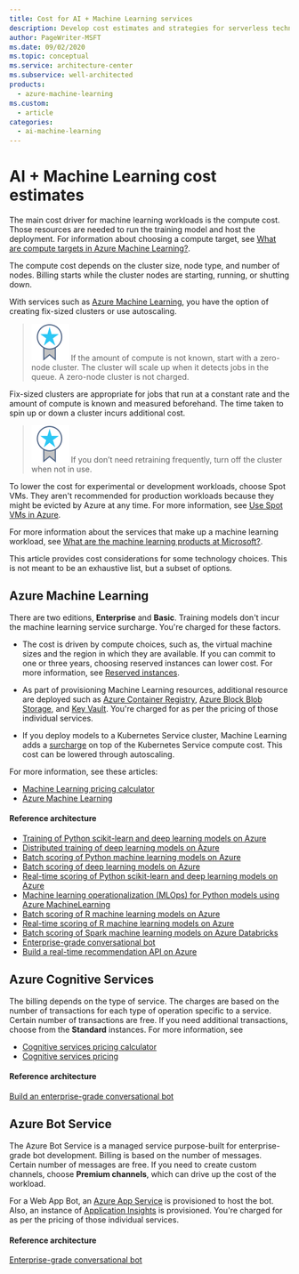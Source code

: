 ```yaml
---
title: Cost for AI + Machine Learning services
description: Develop cost estimates and strategies for serverless technologies using Azure Machine Learning, Azure Cognitive Services, or Azure Bot Service.
author: PageWriter-MSFT
ms.date: 09/02/2020
ms.topic: conceptual
ms.service: architecture-center
ms.subservice: well-architected
products:
  - azure-machine-learning
ms.custom:
  - article
categories:
  - ai-machine-learning
---
```


# AI + Machine Learning cost estimates

The main cost driver for machine learning workloads is the compute cost. Those resources are needed to run the training model and host the deployment. For information about choosing a compute target, see [What are compute targets in Azure Machine Learning?](/azure/machine-learning/concept-compute-target).

The compute cost depends on the cluster size, node type, and number of nodes. Billing starts while the cluster nodes are starting, running, or shutting down.

With services such as [Azure Machine Learning](/azure/machine-learning/overview-what-is-azure-machine-learning), you have the option of creating fix-sized clusters or use autoscaling. 
>![Task](../../_images/i-best-practices.svg) If the amount of compute is not known, start with a zero-node cluster. The cluster will scale up when it detects jobs in the queue. A zero-node cluster is not charged.

Fix-sized clusters are appropriate for jobs that run at a constant rate and the amount of compute is known and measured beforehand. The time taken to spin up or down a cluster incurs additional cost.
>![Task](../../_images/i-best-practices.svg) If you don’t need retraining frequently, turn off the cluster when not in use.

To lower the cost for experimental or development workloads, choose Spot VMs. They aren't recommended for production workloads because they might be evicted by Azure at any time. For more information, see [Use Spot VMs in Azure](/azure/virtual-machines/windows/spot-vms). 

For more information about the services that make up a machine learning workload, see [What are the machine learning products at Microsoft?](../../data-guide/technology-choices/data-science-and-machine-learning.md).

This article provides cost considerations for some technology choices. This is not meant to be an exhaustive list, but a subset of options.

## Azure Machine Learning
There are two editions, **Enterprise** and **Basic**. Training models don't incur the machine learning service surcharge. You're charged for these factors.  
- The cost is driven by compute choices, such as, the virtual machine sizes and the region in which they are available. If you can commit to one or three years, choosing reserved instances can lower cost. For more information, see [Reserved instances](./optimize-vm.md#reserved-vms).

- As part of provisioning Machine Learning resources,  additional resource are deployed such as [Azure Container Registry](https://azure.microsoft.com/services/container-registry/), [Azure Block Blob Storage](https://azure.microsoft.com/pricing/details/storage/blobs/), and [Key Vault](https://azure.microsoft.com/pricing/details/key-vault/). You're charged for as per the pricing of those individual services.

- If you deploy models to a Kubernetes Service cluster, Machine Learning adds a [surcharge](https://azure.microsoft.com/pricing/details/machine-learning-service/) on top of the Kubernetes Service compute cost. This cost can be lowered through autoscaling. 

For more information, see these articles:
- [Machine Learning pricing calculator](https://azure.microsoft.com/pricing/calculator/?service=machine-learning-service)
- [Azure Machine Learning](https://azure.microsoft.com/pricing/details/machine-learning/)

#### Reference architecture

-   [Training of Python scikit-learn and deep learning models on Azure](../../reference-architectures/ai/training-python-models.yml)
-   [Distributed training of deep learning models on Azure](../../reference-architectures/ai/training-deep-learning.yml)
-   [Batch scoring of Python machine learning models on Azure](../../reference-architectures/ai/batch-scoring-python.yml)
-   [Batch scoring of deep learning models on Azure](../../reference-architectures/ai/batch-scoring-deep-learning.yml)
-   [Real-time scoring of Python scikit-learn and deep learning models on Azure](../../reference-architectures/ai/real-time-scoring-machine-learning-models.yml)
-   [Machine learning operationalization (MLOps) for Python models using Azure MachineLearning](../../reference-architectures/ai/mlops-python.yml)
-   [Batch scoring of R machine learning models on Azure](../../reference-architectures/ai/batch-scoring-r-models.yml)
-   [Real-time scoring of R machine learning models on Azure](../../reference-architectures/ai/realtime-scoring-r.yml)
-   [Batch scoring of Spark machine learning models on Azure Databricks](../../reference-architectures/ai/batch-scoring-databricks.yml)
-   [Enterprise-grade conversational bot](../../reference-architectures/ai/conversational-bot.yml)
-   [Build a real-time recommendation API on Azure](../../reference-architectures/ai/real-time-recommendation.yml)

## Azure Cognitive Services
The billing depends on the type of service. The charges are based on the number of transactions for each type of operation specific to a service. Certain number of transactions are free. If you need additional transactions, choose from the **Standard** instances.
For more information, see
- [Cognitive services pricing calculator](https://azure.microsoft.com/pricing/calculator/)
- [Cognitive services pricing](https://azure.microsoft.com/pricing/details/cognitive-services/)
#### Reference architecture
[Build an enterprise-grade conversational bot](../../reference-architectures/ai/conversational-bot.yml)


## Azure Bot Service

The Azure Bot Service is a managed service purpose-built for enterprise-grade bot development. Billing is based on the number of messages. Certain number of messages are free. If you need to create custom channels, choose **Premium channels**, which can drive up the cost of the workload.  

For a Web App Bot, an [Azure App Service](https://azure.microsoft.com/pricing/details/app-service/) is provisioned to host the bot. Also, an instance of [Application Insights](https://azure.microsoft.com/pricing/details/application-insights/) is provisioned. You're charged for as per the pricing of those individual services. 

#### Reference architecture
[Enterprise-grade conversational bot](../../reference-architectures/ai/conversational-bot.yml)
